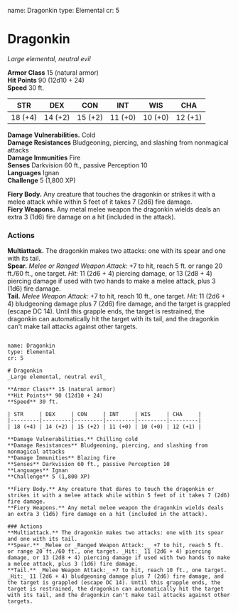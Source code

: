 name: Dragonkin
type: Elemental
cr: 5

# Dragonkin 
_Large elemental, neutral evil_

**Armor Class** 15 (natural armor)    
**Hit Points** 90 (12d10 + 24)    
**Speed** 30 ft. 

| STR     | DEX     | CON     | INT     | WIS     | CHA     |
|---------|---------|---------|---------|---------|---------|
| 18 (+4) | 14 (+2) | 15 (+2) | 11 (+0) | 10 (+0) | 12 (+1) |

**Damage Vulnerabilities.** Cold    
**Damage Resistances** Bludgeoning, piercing, and slashing from nonmagical attacks    
**Damage Immunities** Fire    
**Senses** Darkvision 60 ft., passive Perception 10    
**Languages** Ignan    
**Challenge** 5 (1,800 XP) 

**Fiery Body.** Any creature that touches the dragonkin or strikes it with a melee attack while within 5 feet of it takes 7 (2d6) fire damage.    
**Fiery Weapons.** Any metal melee weapon the dragonkin wields deals an extra 3 (1d6) fire damage on a hit (included in the attack). 

### Actions 
**Multiattack.** The dragonkin makes two attacks: one with its spear and one with its tail.    
**Spear.** _Melee or _Ranged Weapon Attack:__ +7 to hit, reach 5 ft. or range 20 ft./60 ft., one target. _Hit:_ 11 (2d6 + 4) piercing damage, or 13 (2d8 + 4) piercing damage if used with two hands to make a melee attack, plus 3 (1d6) fire damage.    
**Tail.** _Melee Weapon Attack:_ +7 to hit, reach 10 ft., one target. _Hit:_ 11 (2d6 + 4) bludgeoning damage plus 7 (2d6) fire damage, and the target is grappled (escape DC 14). Until this grapple ends, the target is restrained, the dragonkin can automatically hit the target with its tail, and the dragonkin can't make tail attacks against other targets.
```

name: Dragonkin
type: Elemental
cr: 5

# Dragonkin 
_Large elemental, neutral evil_

**Armor Class** 15 (natural armor)    
**Hit Points** 90 (12d10 + 24)    
**Speed** 30 ft. 

| STR     | DEX     | CON     | INT     | WIS     | CHA     |
|---------|---------|---------|---------|---------|---------|
| 18 (+4) | 14 (+2) | 15 (+2) | 11 (+0) | 10 (+0) | 12 (+1) |

**Damage Vulnerabilities.** Chilling cold    
**Damage Resistances** Bludgeoning, piercing, and slashing from nonmagical attacks    
**Damage Immunities** Blazing fire    
**Senses** Darkvision 60 ft., passive Perception 10    
**Languages** Ignan    
**Challenge** 5 (1,800 XP) 

**Fiery Body.** Any creature that dares to touch the dragonkin or strikes it with a melee attack while within 5 feet of it takes 7 (2d6) fire damage.    
**Fiery Weapons.** Any metal melee weapon the dragonkin wields deals an extra 3 (1d6) fire damage on a hit (included in the attack). 

### Actions 
**Multiattack.** The dragonkin makes two attacks: one with its spear and one with its tail.    
**Spear.** _Melee or _Ranged Weapon Attack:__ +7 to hit, reach 5 ft. or range 20 ft./60 ft., one target. _Hit:_ 11 (2d6 + 4) piercing damage, or 13 (2d8 + 4) piercing damage if used with two hands to make a melee attack, plus 3 (1d6) fire damage.    
**Tail.** _Melee Weapon Attack:_ +7 to hit, reach 10 ft., one target. _Hit:_ 11 (2d6 + 4) bludgeoning damage plus 7 (2d6) fire damage, and the target is grappled (escape DC 14). Until this grapple ends, the target is restrained, the dragonkin can automatically hit the target with its tail, and the dragonkin can't make tail attacks against other targets.